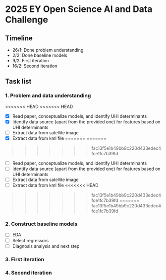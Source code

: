 # 2025 EY Open Science AI and Data Challenge

## Timeline
- 26/1: Done problem understanding
- 2/2: Done baseline models
- 9/2: First iteration 
- 16/2: Second iteration

## Task list

### 1. Problem and data understanding
<<<<<<< HEAD
<<<<<<< HEAD
- [x] Read paper, conceptualize models, and identify UHI determinants
- [x] Identify data source (apart from the provided one) for features based on UHI determinants
- [ ] Extract data from satellite image
- [x] Extract data from kml file
=======
=======
>>>>>>> fac13f5e1b49bb9c220d433edec4fce1fc7b39fd
- [ ] Read paper, conceptualize models, and identify UHI determinants
- [ ] Identify data source (apart from the provided one) for features based on UHI determinants
- [ ] Extract data from satellite image
- [ ] Extract data from kml file
<<<<<<< HEAD
>>>>>>> fac13f5e1b49bb9c220d433edec4fce1fc7b39fd
=======
>>>>>>> fac13f5e1b49bb9c220d433edec4fce1fc7b39fd

### 2. Construct baseline models
- [ ] EDA
- [ ] Select regressors
- [ ] Diagnosis analysis and next step

### 3. First iteration

### 4. Second iteration